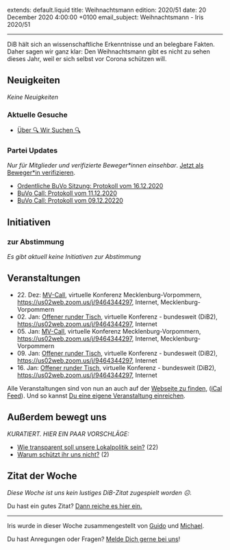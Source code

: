 
extends: default.liquid
title: Weihnachtsmann
edition: 2020/51
date: 20 December 2020 4:00:00 +0100
email_subject: Weihnachtsmann - Iris 2020/51

---
DiB hält sich an wissenschaftliche Erkenntnisse und an belegbare Fakten. Daher sagen wir ganz klar: Den Weihnachtsmann gibt es nicht
zu sehen dieses Jahr, weil er sich selbst vor Corona schützen will.

## Neuigkeiten

_Keine Neuigkeiten_

### Aktuelle Gesuche

 - [Über 🔍 Wir Suchen 🔍](https://marktplatz.dib.de/t/ueber-wir-suchen/8837)

### Partei Updates

_Nur für Mitglieder und verifizierte Beweger\*innen einsehbar_. [Jetzt als Beweger\*in verifizieren](https://dib.de/bewegerin-werden/).

 - [Ordentliche BuVo Sitzung: Protokoll vom 16.12.2020](https://marktplatz.dib.de/t/ordentliche-buvo-sitzung-protokoll-vom-16-12-2020/36910)
 - [BuVo Call: Protokoll vom 11.12.2020](https://marktplatz.dib.de/t/buvo-call-protokoll-vom-11-12-2020/36839)
 - [BuVo Call: Protokoll vom 09.12.20220](https://marktplatz.dib.de/t/buvo-call-protokoll-vom-09-12-20220/36796)

## Initiativen

### zur Abstimmung
_Es gibt aktuell keine Initiativen zur Abstimmung_

## Veranstaltungen

 - 22.&nbsp;Dez: [MV-Call](https://dib.de/veranstaltungen/mv-call-2/), virtuelle Konferenz Mecklenburg-Vorpommern, https://us02web.zoom.us/j/9464344297, Internet, Mecklenburg-Vorpommern
 - 02.&nbsp;Jan: [Offener runder Tisch](https://dib.de/veranstaltungen/offener-runder-tisch-2021-01-02/), virtuelle Konferenz - bundesweit (DiB2), https://us02web.zoom.us/j/9464344297, Internet
 - 05.&nbsp;Jan: [MV-Call](https://dib.de/veranstaltungen/mv-call-2/), virtuelle Konferenz Mecklenburg-Vorpommern, https://us02web.zoom.us/j/9464344297, Internet, Mecklenburg-Vorpommern
 - 09.&nbsp;Jan: [Offener runder Tisch](https://dib.de/veranstaltungen/offener-runder-tisch-2021-01-09/), virtuelle Konferenz - bundesweit (DiB2), https://us02web.zoom.us/j/9464344297, Internet
 - 16.&nbsp;Jan: [Offener runder Tisch](https://dib.de/veranstaltungen/offener-runder-tisch-2021-01-16/), virtuelle Konferenz - bundesweit (DiB2), https://us02web.zoom.us/j/9464344297, Internet


Alle Veranstaltungen sind von nun an auch auf der [Webseite zu finden](https://dib.de/veranstaltungen/), ([iCal Feed](https://dib.de/?ical=1)). Und so kannst [Du eine eigene Veranstaltung einreichen](https://marktplatz.dib.de/t/eine-veranstaltung-auf-der-webseite-einreichen/21379).


## Außerdem bewegt uns

_KURATIERT. HIER EIN PAAR VORSCHLÄGE:_
 - [Wie transparent soll unsere Lokalpolitik sein?](https://marktplatz.dib.de/t/wie-transparent-soll-unsere-lokalpolitik-sein/36890) (22)
 - [Warum schützt ihr uns nicht?](https://marktplatz.dib.de/t/warum-schuetzt-ihr-uns-nicht/36846) (2)


## Zitat der Woche
_Diese Woche ist uns kein lustiges DiB-Zitat zugespielt worden ☹._

Du hast ein gutes Zitat? [Dann reiche es hier ein.](https://marktplatz.dib.de/t/fortsetzung-lustige-dib-zitate/24431)


---

Iris wurde in dieser Woche zusammengestellt von [Guido](https://marktplatz.dib.de/u/Guido/) und [Michael](https://marktplatz.dib.de/u/MichaelVoss/).

Du hast Anregungen oder Fragen? [Melde Dich gerne bei uns](https://marktplatz.dib.de/t/neu-iris-die-woechtliche-zusammenfasssung-zum-sonntagsbrunch/10990)!

